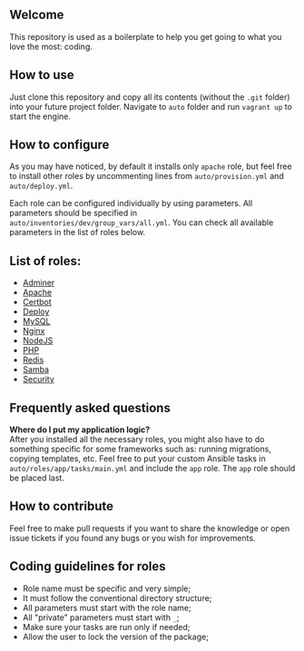 
## Welcome

This repository is used as a boilerplate to help you get going to what you love the most: coding.

## How to use

Just clone this repository and copy all its contents (without the `.git` folder) into your future project folder. Navigate to `auto` folder and run `vagrant up` to start the engine.

## How to configure

As you may have noticed, by default it installs only `apache` role, but feel free to install other roles by uncommenting lines from `auto/provision.yml` and `auto/deploy.yml`.

Each role can be configured individually by using parameters. All parameters should be specified in `auto/inventories/dev/group_vars/all.yml`. You can check all available parameters in the list of roles below.

## List of roles:
- [Adminer](https://github.com/alexandrubau/ansible-adminer)
- [Apache](https://github.com/alexandrubau/ansible-apache)
- [Certbot](https://github.com/alexandrubau/ansible-certbot)
- [Deploy](https://github.com/alexandrubau/ansible-deploy)
- [MySQL](https://github.com/alexandrubau/ansible-mysql)
- [Nginx](https://github.com/alexandrubau/ansible-nginx)
- [NodeJS](https://github.com/alexandrubau/ansible-nodejs)
- [PHP](https://github.com/alexandrubau/ansible-php)
- [Redis](https://github.com/alexandrubau/ansible-redis)
- [Samba](https://github.com/alexandrubau/ansible-samba)
- [Security](https://github.com/alexandrubau/ansible-security)

## Frequently asked questions

**Where do I put my application logic?**  
After you installed all the necessary roles, you might  also have to do something specific for some frameworks such as: running migrations, copying templates, etc. Feel free to put your custom Ansible tasks in `auto/roles/app/tasks/main.yml` and include the `app` role. The `app` role should be placed last.

## How to contribute

Feel free to make pull requests if you want to share the knowledge or open issue tickets if you found any bugs or you wish for improvements.

## Coding guidelines for roles

- Role name must be specific and very simple;
- It must follow the conventional directory structure;
- All parameters must start with the role name;
- All "private" parameters must start with `_`;
- Make sure your tasks are run only if needed;
- Allow the user to lock the version of the package;